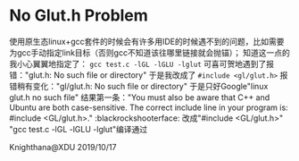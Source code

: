 # No Glut.h Problem #

 使用原生态linux+gcc套件的时候会有许多用IDE的时候遇不到的问题，比如需要为gcc手动指定link目标（否则gcc不知道该往哪里链接就会抛锚）；
 知道这一点的我小心翼翼地指定了：
 `gcc test.c -lGL -lGLU -lglut`
 可喜可贺地遇到了报错："glut.h: No such file or directory"
 于是我改成了 `#include <gl/glut.h>`
 报错稍有变化："gl/glut.h: No such file or directory"
 于是只好Google"linux glut.h no such file"
 结果第一条："You must also be aware that C++ and Ubuntu are both case-sensitive. The correct include line in your program is: #include <GL/glut.h>."
 :blackrockshooterface:
 改成"#include <GL/glut.h>" "gcc test.c -lGL -lGLU -lglut"编译通过

 Knighthana@XDU
 2019/10/17
